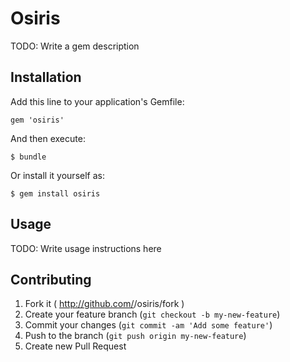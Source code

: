 # Osiris

TODO: Write a gem description

## Installation

Add this line to your application's Gemfile:

    gem 'osiris'

And then execute:

    $ bundle

Or install it yourself as:

    $ gem install osiris

## Usage

TODO: Write usage instructions here

## Contributing

1. Fork it ( http://github.com/<my-github-username>/osiris/fork )
2. Create your feature branch (`git checkout -b my-new-feature`)
3. Commit your changes (`git commit -am 'Add some feature'`)
4. Push to the branch (`git push origin my-new-feature`)
5. Create new Pull Request
